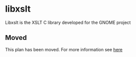 # libxslt

Libxslt is the XSLT C library developed for the GNOME project

## Moved

This plan has been moved. For more information see [here](https://github.com/habitat-sh/core-plans#additional-plans)
